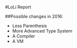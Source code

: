 #LoLi Report

##Possible changes in 2016:

- Less Parenthesis
- More Advanced Type System
- A Compiler
- A VM
